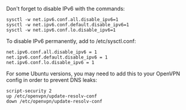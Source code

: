 Don't forget to disable IPv6 with the commands:
```
sysctl -w net.ipv6.conf.all.disable_ipv6=1
sysctl -w net.ipv6.conf.default.disable_ipv6=1
sysctl -w net.ipv6.conf.lo.disable_ipv6=1
```

To disable IPv6 permanently, add to /etc/sysctl.conf:
```
net.ipv6.conf.all.disable_ipv6 = 1
net.ipv6.conf.default.disable_ipv6 = 1
net.ipv6.conf.lo.disable_ipv6 = 1
```

For some Ubuntu versions, you may need to add this to your OpenVPN config in order to prevent DNS leaks:
```
script-security 2
up /etc/openvpn/update-resolv-conf
down /etc/openvpn/update-resolv-conf
```
